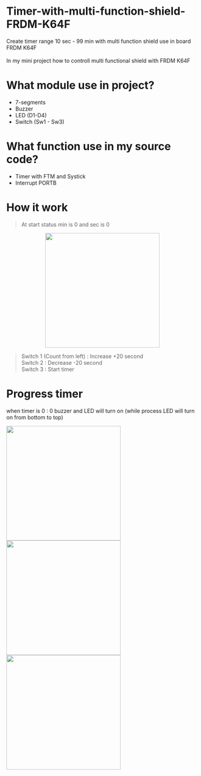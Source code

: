 # Timer-with-multi-function-shield-FRDM-K64F
Create timer range 10 sec - 99 min with multi function shield use in board FRDM K64F 
<br><br>In my mini project how to controll multi functional shield with FRDM K64F
# What module use in project?
-  7-segments
- Buzzer
- LED (D1-D4)
- Switch (Sw1 - Sw3)
# What function use in my source code?
- Timer with FTM and Systick
- Interrupt PORTB
# How it work
> At start status min is 0 and sec is 0
<p align="center">
  <img width="300" src="https://user-images.githubusercontent.com/89478647/206271479-1b03ed03-654a-4bd4-9d03-888824c7827b.jpg">
</p>

> Switch 1 (Count from left) : Increase +20 second
> <br>Switch 2 : Decrease -20 second
> <br>Switch 3 : Start timer
# Progress timer 
when timer is 0 : 0 buzzer and LED will turn on (while process LED will turn on from bottom to top)

<img width="300" src="https://user-images.githubusercontent.com/89478647/206280515-cb427792-f326-43d1-818e-199c3eacf772.jpg">
<img width="300" src="https://user-images.githubusercontent.com/89478647/206280797-9f4a9d29-0d6d-4ce3-bf21-ac0fad48a5c6.jpg">
<img width="300" src="https://user-images.githubusercontent.com/89478647/206286238-8badf2ff-5111-4181-83a6-fa20dc8f2a5b.jpg">
